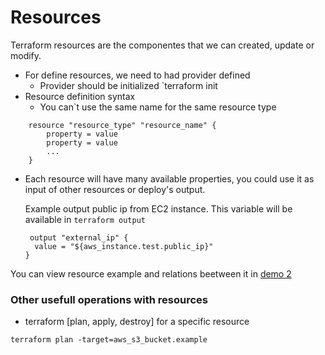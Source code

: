 # Resources

Terraform resources are the componentes that we can created, update or modify.

* For define resources, we need to had provider defined
  * Provider should be initialized `terraform init
* Resource definition syntax
  * You can`t use the same name for the same resource type
````
    resource "resource_type" "resource_name" {
        property = value
        property = value
        ...
    }
````
* Each resource will have many available properties, you could use it as input of other resources or deploy's output.

    Example output public ip from EC2 instance. This variable will be available in `terraform output`
    ````
     output "external_ip" {
      value = "${aws_instance.test.public_ip}"
    }
    ````

You can view resource example and relations beetween it in <a href="https://github.com/lpcalisi/cloudsec-workshop-iac/tree/master/terraform/2_instance_with_sg">demo 2</a>

### Other usefull operations with resources
* terraform [plan, apply, destroy] for a specific resource
````
terraform plan -target=aws_s3_bucket.example
````



